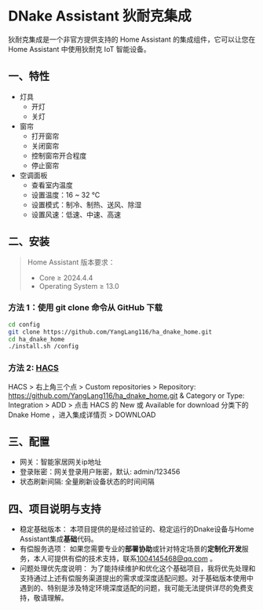 # DNake Assistant 狄耐克集成

狄耐克集成是一个非官方提供支持的 Home Assistant 的集成组件，它可以让您在 Home Assistant 中使用狄耐克 IoT 智能设备。

## 一、特性
- 灯具
  - 开灯
  - 关灯
- 窗帘
  - 打开窗帘
  - 关闭窗帘
  - 控制窗帘开合程度
  - 停止窗帘
- 空调面板
  - 查看室内温度
  - 设置温度：16 ~ 32 ℃
  - 设置模式：制冷、制热、送风、除湿
  - 设置风速：低速、中速、高速

## 二、安装

> Home Assistant 版本要求：
>
> - Core $\geq$ 2024.4.4
> - Operating System $\geq$ 13.0

### 方法 1：使用 git clone 命令从 GitHub 下载

```bash
cd config
git clone https://github.com/YangLang116/ha_dnake_home.git
cd ha_dnake_home
./install.sh /config
```

### 方法 2: [HACS](https://hacs.xyz/)

HACS > 右上角三个点 > Custom repositories > Repository: https://github.com/YangLang116/ha_dnake_home.git & Category or
Type:
Integration > ADD > 点击 HACS 的 New 或 Available for download 分类下的 Dnake Home ，进入集成详情页  > DOWNLOAD

## 三、配置
- 网关：智能家居网关ip地址
- 登录账密：网关登录用户账密，默认: admin/123456
- 状态刷新间隔: 全量刷新设备状态的时间间隔

## 四、项目说明与支持

- 稳定基础版本： 本项目提供的是经过验证的、稳定运行的Dnake设备与Home Assistant集成**基础**代码。
- 有偿服务选项： 如果您需要专业的**部署协助**或针对特定场景的**定制化开发**服务，本人可提供有偿的技术支持，联系[1004145468@qq.com](mailto:1004145468@qq.com) 。
- 问题处理优先度说明： 为了能持续维护和优化这个基础项目，我将优先处理和支持通过上述有偿服务渠道提出的需求或深度适配问题。对于基础版本使用中遇到的、特别是涉及特定环境深度适配的问题，我可能无法提供详尽的免费支持，敬请理解。

